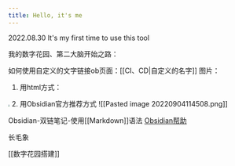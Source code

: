 ```yaml
---
title: Hello, it's me
---
```


2022.08.30 It's my first time to use this tool

我的数字花园、第二大脑开始之路：

如何使用自定义的文字链接ob页面：[[CI、CD|自定义的名字]]
图片：
1. 用html方式：
<img src="E:\workplace\my-digital-garden\assets\image.jpg" style="zoom: 20%">
2. 用Obsidian官方推荐方式
![[Pasted image 20220904114508.png]]





Obsidian-双链笔记-使用[[Markdown]]语法
	[Obsidian帮助](https://publish.obsidian.md/help-zh/)

长毛象

[[数字花园搭建]]
